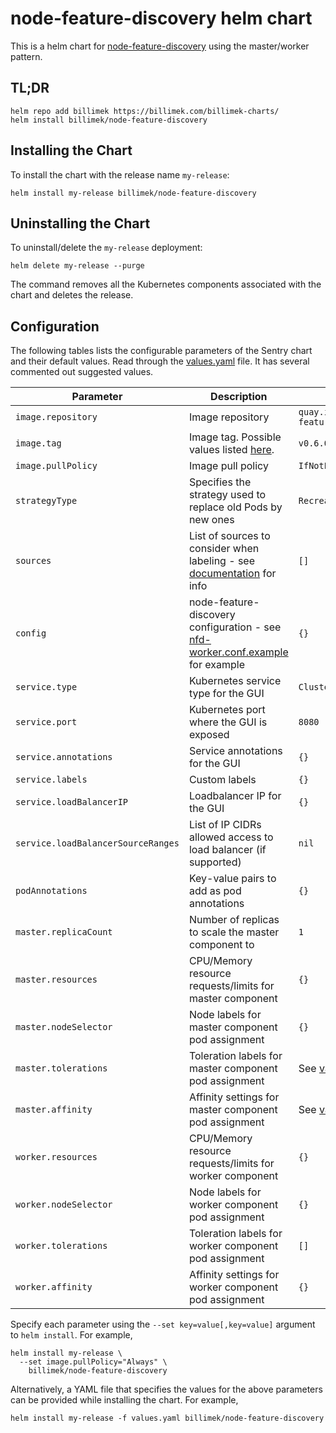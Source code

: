 # node-feature-discovery helm chart

This is a helm chart for [node-feature-discovery](https://github.com/kubernetes-sigs/node-feature-discovery) using the master/worker pattern.

## TL;DR

```shell
helm repo add billimek https://billimek.com/billimek-charts/
helm install billimek/node-feature-discovery
```

## Installing the Chart

To install the chart with the release name `my-release`:

```shell
helm install my-release billimek/node-feature-discovery
```

## Uninstalling the Chart

To uninstall/delete the `my-release` deployment:

```shell
helm delete my-release --purge
```

The command removes all the Kubernetes components associated with the chart and deletes the release.

## Configuration

The following tables lists the configurable parameters of the Sentry chart and their default values.
Read through the [values.yaml](https://github.com/billimek/billimek-charts/blob/master/charts/node-feature-discovery/values.yaml) file. It has several commented out suggested values.

| Parameter                                   | Description                                                                                  | Default                                               |
| ------------------------------------------- | -------------------------------------------------------------------------------------------- | ----------------------------------------------------- |
| `image.repository`                          | Image repository                                                                             | `quay.io/kubernetes_incubator/node-feature-discovery` |
| `image.tag`                                 | Image tag. Possible values listed [here](https://github.com/kubernetes-sigs/node-feature-discovery/releases).     | `v0.6.0`                         |
| `image.pullPolicy`                          | Image pull policy                                                                            | `IfNotPresent`                                        |
| `strategyType`                              | Specifies the strategy used to replace old Pods by new ones                                  | `Recreate`                                            |
| `sources`                                   | List of sources to consider when labeling - see [documentation](https://github.com/kubernetes-sigs/node-feature-discovery#feature-sources) for info  | `[]`                                                  |
| `config`                                    | node-feature-discovery configuration - see [nfd-worker.conf.example](https://github.com/kubernetes-sigs/node-feature-discovery/blob/master/nfd-worker.conf.example) for example  | `{}` |
| `service.type`                              | Kubernetes service type for the GUI                                                          | `ClusterIP`                                           |
| `service.port`                              | Kubernetes port where the GUI is exposed                                                     | `8080`                                                |
| `service.annotations`                       | Service annotations for the GUI                                                              | `{}`                                                  |
| `service.labels`                            | Custom labels                                                                                | `{}`                                                  |
| `service.loadBalancerIP`                    | Loadbalancer IP for the GUI                                                                  | `{}`                                                  |
| `service.loadBalancerSourceRanges`          | List of IP CIDRs allowed access to load balancer (if supported)                              | `nil`                                                 |
| `podAnnotations`                            | Key-value pairs to add as pod annotations                                                    | `{}`                                                  |
| `master.replicaCount`                       | Number of replicas to scale the master component to                                          | `1`                                                   |
| `master.resources`                          | CPU/Memory resource requests/limits for master component                                     | `{}`                                                  |
| `master.nodeSelector`                       | Node labels for master component pod assignment                                              | `{}`                                                  |
| `master.tolerations`                        | Toleration labels for master component pod assignment                                        | See [values.yaml](https://github.com/billimek/billimek-charts/blob/master/charts/node-feature-discovery/values.yaml)                                                  |
| `master.affinity`                           | Affinity settings for master component pod assignment                                        | See [values.yaml](https://github.com/billimek/billimek-charts/blob/master/charts/node-feature-discovery/values.yaml)                                                  |
| `worker.resources`                          | CPU/Memory resource requests/limits for worker component                                     | `{}`                                                  |
| `worker.nodeSelector`                       | Node labels for worker component pod assignment                                              | `{}`                                                  |
| `worker.tolerations`                        | Toleration labels for worker component pod assignment                                        | `[]`                                                  |
| `worker.affinity`                           | Affinity settings for worker component pod assignment                                        | `{}`                                                  |

Specify each parameter using the `--set key=value[,key=value]` argument to `helm install`. For example,

```console
helm install my-release \
  --set image.pullPolicy="Always" \
    billimek/node-feature-discovery
```

Alternatively, a YAML file that specifies the values for the above parameters can be provided while installing the chart. For example,

```console
helm install my-release -f values.yaml billimek/node-feature-discovery
```
